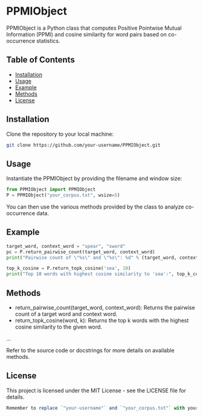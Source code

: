 # PPMIObject
PPMIObject is a Python class that computes Positive Pointwise Mutual Information (PPMI) and cosine similarity for word pairs based on co-occurrence statistics.

## Table of Contents
- [Installation](#installation)
- [Usage](#usage)
- [Example](#example)
- [Methods](#methods)
- [License](#license)

## Installation
Clone the repository to your local machine:

```bash
git clone https://github.com/your-username/PPMIObject.git
```

## Usage

Instantiate the PPMIObject by providing the filename and window size:

```python
from PPMIObject import PPMIObject
P = PPMIObject("your_corpus.txt", wsize=5)
```

You can then use the various methods provided by the class to analyze co-occurrence data.

## Example

```python
target_word, context_word = "spear", "sword"
pc = P.return_pairwise_count(target_word, context_word)
print("Pairwise count of \"%s\" and \"%s\": %d" % (target_word, context_word, pc))

top_k_cosine = P.return_topk_cosine('sea', 10)
print("Top 10 words with highest cosine similarity to 'sea':", top_k_cosine)
```

## Methods
- return_pairwise_count(target_word, context_word): Returns the pairwise count of a target word and context word.
- return_topk_cosine(word, k): Returns the top k words with the highest cosine similarity to the given word.

...

Refer to the source code or docstrings for more details on available methods.

## License
This project is licensed under the MIT License - see the LICENSE file for details.

```javascript
Remember to replace `"your-username"` and `"your_corpus.txt"` with your GitHub username and the actual filename of your corpus. Save this content as `README.md` in the root directory of your project.
```